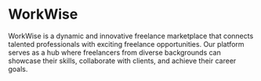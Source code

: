 # WorkWise
WorkWise is a dynamic and innovative freelance marketplace that connects talented professionals with exciting freelance opportunities. Our platform serves as a hub where freelancers from diverse backgrounds can showcase their skills, collaborate with clients, and achieve their career goals.
